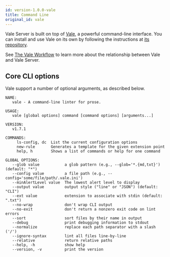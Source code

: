 ```yaml
---
id: version-1.0.0-vale
title: Command Line
original_id: vale
---
```


Vale Server is built on top of [Vale](https://github.com/errata-ai/vale), a powerful command-line interface. You can install and use Vale on its own by following the instructions at [its repository](https://github.com/errata-ai/vale#installation).

See [The Vale Workflow](https://medium.com/@jdkato/the-vale-workflow-3b709fa39212) to learn more about the relationship between Vale and Vale Server.

## Core CLI options

Vale support a number of optional arguments, as described below.

```console
NAME:
   vale - A command-line linter for prose.

USAGE:
   vale [global options] command [command options] [arguments...]

VERSION:
   v1.7.1

COMMANDS:
     ls-config, dc  List the current configuration options
     new-rule       Generates a template for the given extension point
     help, h        Shows a list of commands or help for one command

GLOBAL OPTIONS:
   --glob value           a glob pattern (e.g., --glob='*.{md,txt}') (default: "*")
   --config value         a file path (e.g., --config='some/file/path/.vale.ini')
   --minAlertLevel value  The lowest alert level to display
   --output value         output style ("line" or "JSON") (default: "CLI")
   --ext value            extension to associate with stdin (default: ".txt")
   --no-wrap              don't wrap CLI output
   --no-exit              don't return a nonzero exit code on lint errors
   --sort                 sort files by their name in output
   --debug                print debugging information to stdout
   --normalize            replace each path separator with a slash ('/')
   --ignore-syntax        lint all files line-by-line
   --relative             return relative paths
   --help, -h             show help
   --version, -v          print the version
```
